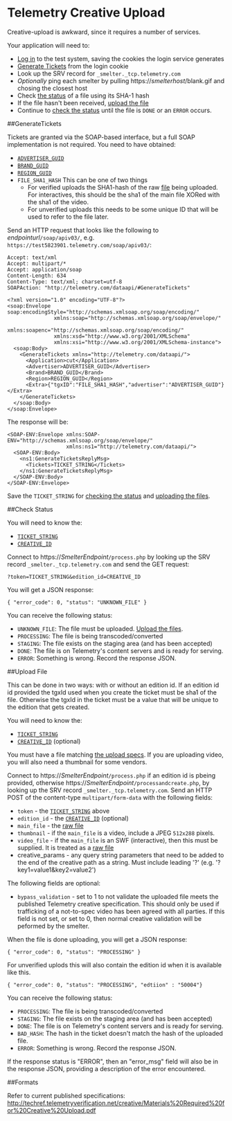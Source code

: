 Telemetry Creative Upload
=========================

Creative-upload is awkward, since it requires a number of services.

Your application will need to:

* [Log in](../LoginService/README.md) to the test system, saving the cookies the login service generates
* [Generate Tickets](#generatetickets) from the login cookie
* Look up the SRV record for `_smelter._tcp.telemetry.com`
* *Optionally* ping each smelter by pulling https://*smelterhost*/blank.gif and chosing the closest host
* Check [the status](#check-status) of a file using its SHA-1 hash
* If the file hasn't been received, [upload the file](#upload-file)
* Continue to [check the status](#check-status) until the file is `DONE` or an `ERROR` occurs.

##GenerateTickets

Tickets are granted via the SOAP-based interface, but a full SOAP implementation is not required. You need to have obtained:

* [`ADVERTISER_GUID`](../Platform/CampaignService.md#getadvertisers)
* [`BRAND_GUID`](../Platform/CampaignService.md#getbrands)
* [`REGION_GUID`](../Platform/CampaignService.md#getregions)
* `FILE_SHA1_HASH` This can be one of two things
    * For verified uploads the SHA1-hash of the raw [file](#formats) being uploaded. For interactives, this should be the sha1 of the main file XORed with the sha1 of the video.
    * For unverified uploads this needs to be some unique ID that will be used to refer to the file later. 

Send an HTTP request that looks like the following to *endpointurl*`/soap/apiv03/`, e.g. `https://test5823901.telemetry.com/soap/apiv03/`: 

    Accept: text/xml
    Accept: multipart/*
    Accept: application/soap
    Content-Length: 634
    Content-Type: text/xml; charset=utf-8
    SOAPAction: "http://telemetry.com/dataapi/#GenerateTickets"

    <?xml version="1.0" encoding="UTF-8"?>
    <soap:Envelope soap:encodingStyle="http://schemas.xmlsoap.org/soap/encoding/"
                   xmlns:soap="http://schemas.xmlsoap.org/soap/envelope/"
                   xmlns:soapenc="http://schemas.xmlsoap.org/soap/encoding/"
                   xmlns:xsd="http://www.w3.org/2001/XMLSchema"
                   xmlns:xsi="http://www.w3.org/2001/XMLSchema-instance">
      <soap:Body>
        <GenerateTickets xmlns="http://telemetry.com/dataapi/">
          <Application>cut</Application>
          <Advertiser>ADVERTISER_GUID</Advertiser>
          <Brand>BRAND_GUID</Brand>
          <Region>REGION_GUID</Region>
          <Extra>{"tgxID":"FILE_SHA1_HASH","advertiser":"ADVERTISER_GUID"}</Extra>
        </GenerateTickets>
      </soap:Body>
    </soap:Envelope>


The response will be:

    <SOAP-ENV:Envelope xmlns:SOAP-ENV="http://schemas.xmlsoap.org/soap/envelope/"
                       xmlns:ns1="http://telemetry.com/dataapi/">
      <SOAP-ENV:Body>
        <ns1:GenerateTicketsReplyMsg>
          <Tickets>TICKET_STRING</Tickets>
        </ns1:GenerateTicketsReplyMsg>
      </SOAP-ENV:Body>
    </SOAP-ENV:Envelope>

Save the `TICKET_STRING` for [checking the status](#check-status) and [uploading the files](#upload-file).

##Check Status

You will need to know the:

* [`TICKET_STRING`](#generatetickets)
* [`CREATIVE_ID`](../Platform/CampaignService.md#getcreativeseditions)

Connect to https://*SmelterEndpoint*`/process.php` by looking up the SRV record `_smelter._tcp.telemetry.com` and send the GET request:

    ?token=TICKET_STRING&edition_id=CREATIVE_ID

You will get a JSON response:

    { "error_code": 0, "status": "UNKNOWN_FILE" }

You can receive the following status:

* `UNKNOWN_FILE`: The file must be uploaded. [Upload the files](#upload-file).
* `PROCESSING`: The file is being transcoded/converted
* `STAGING`: The file exists on the staging area (and has been accepted)
* `DONE`: The file is on Telemetry's content servers and is ready for serving.
* `ERROR`: Something is wrong. Record the response JSON.

##Upload File

This can be done in two ways: with or without an edition id. If an edition id id provided the tgxId used when you create the ticket must be sha1 of the file. Otherwise the tgxId in the ticket must be a value that will be unique to the edition that gets created.

You will need to know the:

* [`TICKET_STRING`](#generatetickets)
* [`CREATIVE_ID`](../Platform/CampaignService.md#getcreativeseditions) (optional)

You must have a file matching [the upload specs](#formats). If you are uploading video, you will also need a thumbnail for some vendors.

Connect to https://*SmelterEndpoint*`/process.php` if an edition id is pbeing provided, otherwise https://*SmelterEndpoint*`/processandcreate.php`, by looking up the SRV record `_smelter._tcp.telemetry.com`. Send an HTTP POST
of the content-type `multipart/form-data` with the following fields:

* `token` - the [`TICKET_STRING`](#generatetickets) above
* `edition_id` - the [`CREATIVE_ID`](../Platform/CampaignService.md#getcreativeseditions) (optional)
* `main_file` - the [raw file](#formats)
* `thumbnail` - if the `main_file` is a video, include a JPEG `512x288` pixels.
* `video_file` - if the `main_file` is an SWF (interactive), then this must be supplied. It is treated as a [raw file](#formats)
* creative_params - any query string parameters that need to be added to the end of the creative path as a string. Must include leading '?' (e.g. '?key1=value1&key2=value2')

The following fields are optional:

* `bypass_validation` - set to 1 to not validate the uploaded file meets the published Telemetry creative specification. This should only be used if trafficking of a not-to-spec video has been agreed with all parties. If this field is not set, or set to 0, then normal creative validation will be peformed by the smelter.

When the file is done uploading, you will get a JSON response:

    { "error_code": 0, "status": "PROCESSING" }
    
For unverified uplods this will also contain the edition id when it is available like this. 

    { "error_code": 0, "status": "PROCESSING", "edtiion" : "50004"}

You can receive the following status:

* `PROCESSING`: The file is being transcoded/converted
* `STAGING`: The file exists on the staging area (and has been accepted)
* `DONE`: The file is on Telemetry's content servers and is ready for serving.
* `BAD_HASH`: The hash in the ticket doesn't match the hash of the uploaded file.
* `ERROR`: Something is wrong. Record the response JSON.

If the response status is "ERROR", then an "error_msg" field will also be in the response JSON, providing a description of the error encountered.

##Formats

Refer to current published specifications:
http://techref.telemetryverification.net/creative/Materials%20Required%20for%20Creative%20Upload.pdf
